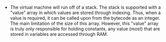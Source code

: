 - The virtual machine will run off of a stack. The stack is supported with a "value" array in which values are stored through indexing. Thus, when a value is required, it can be called upon from the bytecode as an integer. The main limitation of the size of this array. However, this "value" array is truly only responsible for holding constants, any value (most) that are stored in variables are accessed through RAM.